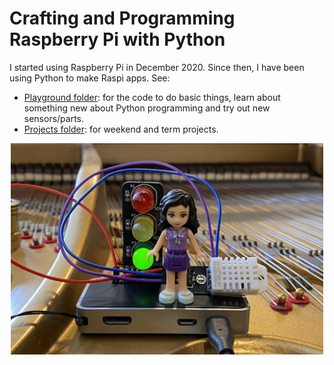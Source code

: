 # Crafting and Programming Raspberry Pi with Python

I started using Raspberry Pi in December 2020. Since then, I have been using Python to make Raspi apps. See: 

- [Playground folder](playground/): for the code to do basic things, learn about something new about Python programming and try out new sensors/parts. 
- [Projects folder](projects/): for weekend and term projects.

<p align="center">
  <img src="images/raspi-on-piano.jpg" width="500" />
</p>
